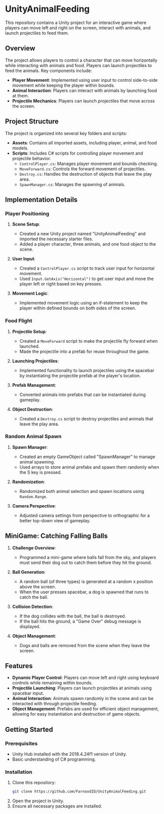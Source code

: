 # UnityAnimalFeeding

This repository contains a Unity project for an interactive game where players can move left and right on the screen, interact with animals, and launch projectiles to feed them.

## Overview

The project allows players to control a character that can move horizontally while interacting with animals and food. Players can launch projectiles to feed the animals. Key components include:

- **Player Movement**: Implemented using user input to control side-to-side movement while keeping the player within bounds.
- **Animal Interaction**: Players can interact with animals by launching food at them.
- **Projectile Mechanics**: Players can launch projectiles that move across the screen.

## Project Structure

The project is organized into several key folders and scripts:

- **Assets**: Contains all imported assets, including player, animal, and food models.
- **Scripts**: Includes C# scripts for controlling player movement and projectile behavior.
  - `ControlPlayer.cs`: Manages player movement and bounds checking.
  - `MoveForward.cs`: Controls the forward movement of projectiles.
  - `Destroy.cs`: Handles the destruction of objects that leave the play area.
  - `SpawnManager.cs`: Manages the spawning of animals.

## Implementation Details

### Player Positioning

1. **Scene Setup**:
   - Created a new Unity project named "UnityAnimalFeeding" and imported the necessary starter files.
   - Added a player character, three animals, and one food object to the scene.

2. **User Input**:
   - Created a `ControlPlayer.cs` script to track user input for horizontal movement.
   - Used `Input.GetAxis("Horizontal")` to get user input and move the player left or right based on key presses.

3. **Movement Logic**:
   - Implemented movement logic using an if-statement to keep the player within defined bounds on both sides of the screen.


### Food Flight

1. **Projectile Setup**:
   - Created a `MoveForward` script to make the projectile fly forward when launched.
   - Made the projectile into a prefab for reuse throughout the game.

2. **Launching Projectiles**:
   - Implemented functionality to launch projectiles using the spacebar by instantiating the projectile prefab at the player's location.

3. **Prefab Management**:
   - Converted animals into prefabs that can be instantiated during gameplay.

4. **Object Destruction**:
   - Created a `Destroy.cs` script to destroy projectiles and animals that leave the play area.

### Random Animal Spawn

1. **Spawn Manager**:
   - Created an empty GameObject called "SpawnManager" to manage animal spawning.
   - Used arrays to store animal prefabs and spawn them randomly when the S key is pressed.

2. **Randomization**:
   - Randomized both animal selection and spawn locations using `Random.Range`.

3. **Camera Perspective**:
   - Adjusted camera settings from perspective to orthographic for a better top-down view of gameplay.

## MiniGame: Catching Falling Balls

1. **Challenge Overview**:
   - Programmed a mini-game where balls fall from the sky, and players must send their dog out to catch them before they hit the ground.

2. **Ball Generation**:
   - A random ball (of three types) is generated at a random x position above the screen.
   - When the user presses spacebar, a dog is spawned that runs to catch the ball.

3. **Collision Detection**:
   - If the dog collides with the ball, the ball is destroyed.
   - If the ball hits the ground, a "Game Over" debug message is displayed.

4. **Object Management**:
   - Dogs and balls are removed from the scene when they leave the screen.


## Features

- **Dynamic Player Control**: Players can move left and right using keyboard controls while remaining within bounds.
- **Projectile Launching**: Players can launch projectiles at animals using spacebar input.
- **Animal Interaction**: Animals spawn randomly in the scene and can be interacted with through projectile feeding.
- **Object Management**: Prefabs are used for efficient object management, allowing for easy instantiation and destruction of game objects.

## Getting Started

### Prerequisites
- Unity Hub installed with the 2018.4.24f1 version of Unity.
- Basic understanding of C# programming.

### Installation
1. Clone this repository:
   ```bash
   git clone https://github.com/FarnoodID/UnityAnimalFeeding.git
   ```
2. Open the project in Unity.
3. Ensure all necessary packages are installed.

